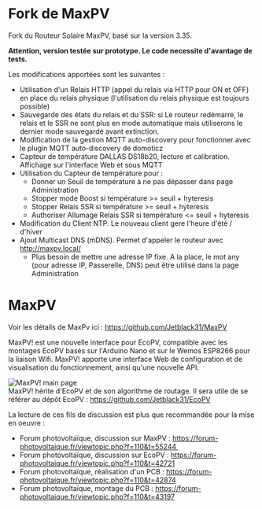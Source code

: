 # Fork de MaxPV
Fork du Routeur Solaire MaxPV, basé sur la version 3.35.

**Attention, version testée sur prototype. Le code necessite d'avantage de tests.**

Les modifications apportées sont les suivantes :

* Utilisation d'un Relais HTTP (appel du relais via HTTP pour ON et OFF) en place du relais physique (l'utilisation du relais physique est toujours possible)
* Sauvegarde des états du relais et du SSR: si Le routeur redémarre, le relais et le SSR ne sont plus en mode automatique mais utiliserons le dernier mode sauvegardé avant extinction.
* Modification de la gestion MQTT auto-discovery pour fonctionner avec le plugin MQTT auto-discovery de domoticz
* Capteur de température DALLAS DS18b20, lecture et calibration. Affichage sur l'interface Web et sous MQTT 
* Utilisation du Capteur de température pour :
  * Donner un Seuil de température à ne pas dépasser dans page Administration
  * Stopper mode Boost si température >= seuil + hyteresis
  * Stopper Relais SSR si température >= seuil + hyteresis
  * Authoriser Allumage Relais SSR si température <= seuil + hyteresis
* Modification du Client NTP. Le nouveau client gere l'heure d'été / d'hiver
* Ajout Multicast DNS (mDNS). Permet d'appeler le routeur avec http://maxpv.local/
  * Plus besoin de mettre une adresse IP fixe. A la place, le mot any (pour adresse IP, Passerelle, DNS) peut être utilisé dans la page Administration


# MaxPV
Voir les détails de MaxPv ici : https://github.com/Jetblack31/MaxPV

MaxPV! est une nouvelle interface pour EcoPV, compatible avec les montages EcoPV basés sur l'Arduino Nano et sur le Wemos ESP8266 pour la liaison Wifi. MaxPV! apporte une interface Web de configuration et de visualisation du fonctionnement, ainsi qu'une nouvelle API.

![MaxPV! main page](images/mainpage.png)  
MaxPV! hérite d'EcoPV et de son algorithme de routage. Il sera utile de se référer au dépôt EcoPV : https://github.com/Jetblack31/EcoPV

La lecture de ces fils de discussion est plus que recommandée pour la mise en oeuvre :  
* Forum photovoltaïque, discussion sur MaxPV : https://forum-photovoltaique.fr/viewtopic.php?f=110&t=55244 
* Forum photovoltaïque, discussion sur EcoPV : https://forum-photovoltaique.fr/viewtopic.php?f=110&t=42721  
* Forum photovoltaïque, réalisation d'un PCB : https://forum-photovoltaique.fr/viewtopic.php?f=110&t=42874  
* Forum photovoltaïque, montage du PCB : https://forum-photovoltaique.fr/viewtopic.php?f=110&t=43197  
